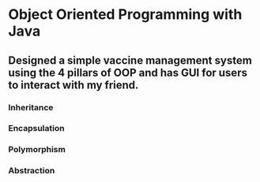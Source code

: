 # Object Oriented Programming with Java

## Designed a simple vaccine management system using the 4 pillars of OOP and has GUI for users to interact with my friend. 

### Inheritance


### Encapsulation


### Polymorphism


### Abstraction 
